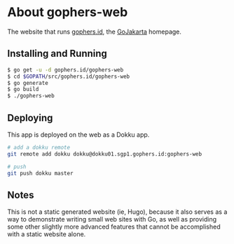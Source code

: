 # About gophers-web

The website that runs [gophers.id](https://gophers.id/), the
[GoJakarta](https://meetup.com/GoJakarta) homepage.

## Installing and Running

```sh
$ go get -u -d gophers.id/gophers-web
$ cd $GOPATH/src/gophers.id/gophers-web
$ go generate
$ go build
$ ./gophers-web
```

## Deploying

This app is deployed on the web as a Dokku app.

```sh
# add a dokku remote
git remote add dokku dokku@dokku01.sgp1.gophers.id:gophers-web

# push
git push dokku master
```

## Notes

This is not a static generated website (ie, Hugo), because it also serves as a
way to demonstrate writing small web sites with Go, as well as providing some
other slightly more advanced features that cannot be accomplished with a static
website alone.

